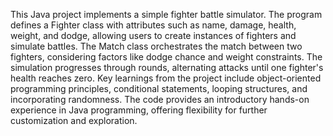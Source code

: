 This Java project implements a simple fighter battle simulator. The program defines a Fighter class with attributes such as name, damage, health, weight, and dodge, allowing users to create instances of fighters and simulate battles. The Match class orchestrates the match between two fighters, considering factors like dodge chance and weight constraints. The simulation progresses through rounds, alternating attacks until one fighter's health reaches zero. Key learnings from the project include object-oriented programming principles, conditional statements, looping structures, and incorporating randomness. The code provides an introductory hands-on experience in Java programming, offering flexibility for further customization and exploration.
